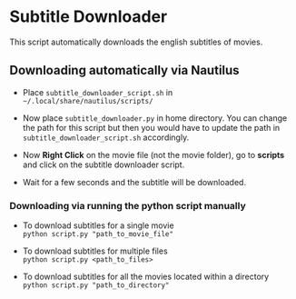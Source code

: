 # Subtitle Downloader

This script automatically downloads the english subtitles of movies.   


## Downloading automatically via Nautilus

- Place `subtitle_downloader_script.sh` in `~/.local/share/nautilus/scripts/`

- Now place `subtitle_downloader.py` in home directory. You can change the path for this script but then you would have to update the path in `subtitle_downloader_script.sh` accordingly.

- Now **Right Click** on the movie file (not the movie folder), go to **scripts** and click on the subtitle downloader script.

- Wait for a few seconds and the subtitle will be downloaded.


### Downloading via running the python script manually
 
- To download subtitles for a single movie  
`python script.py "path_to_movie_file"`

- To download subtitles for multiple files  
`python script.py <path_to_files>`

- To download subtitles for all the movies located within a directory  
`python script.py "path_to_directory"`
